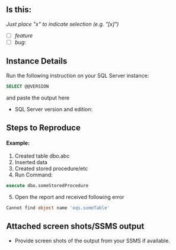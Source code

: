 ## Is this:
_Just place "x" to indicate selection (e.g. "[x]")_

- [ ] *feature* 
- [ ] *bug*:

## Instance Details
Run the following instruction on your SQL Server instance:
```SQL 
SELECT @@VERSION 
```
and paste the output here
- SQL Server version and edition: _<result of execution>_


## Steps to Reproduce

#### Example:
1. Created table dbo.abc
2. Inserted data
3. Created stored procedure/etc
4. Run Command:
```SQL
execute dbo.someStoredProcedure
```
5. Open the report and received following error
```SQL
Cannot find object name 'oqs.someTable'
```

## Attached screen shots/SSMS output

- Provide screen shots of the output from your SSMS if available.
